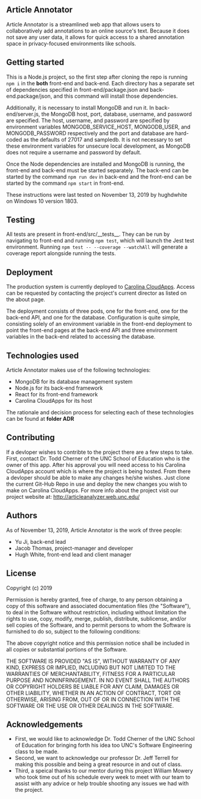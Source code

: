 ## Article Annotator

Article Annotator is a streamlined web app that allows users to collaboratively add annotations to an online source's text. Because it does not save any user data, it allows for quick access to a shared annotation space in privacy-focused environments like schools.

## Getting started

This is a Node.js project, so the first step after cloning the repo is running `npm i` in the **both** front-end and back-end. Each directory has a separate set of dependencies specified in front-end/package.json and back-end.package/json, and this command will install those dependencies. 

Additionally, it is necessary to install MongoDB and run it. In back-end/server.js, the MongoDB host, port, database, username, and password are specified. The host, username, and password are specified by environment variables MONGODB_SERVICE_HOST, MONGODB_USER, and MONGODB_PASSWORD respectively and the port and database are hard-coded as the defaults of 27017 and sampledb. It is not necessary to set these environment variables for unsecure local development, as MongoDB does not require a username and password by default.

Once the Node dependencies are installed and MongoDB is running, the front-end and back-end must be started separately. The back-end can be started by the command `npm run dev` in back-end and the front-end can be started by the command `npm start` in front-end.

These instructions were last tested on November 13, 2019 by hughdwhite on Windows 10 version 1803.
 
## Testing

All tests are present in front-end/src/\_\_tests\_\_. They can be run by navigating to front-end and running `npm test`, which will launch the Jest test environment. Running `npm test -- --coverage --watchAll` will generate a coverage report alongside running the tests.

## Deployment

The production system is currently deployed to [Carolina CloudApps](https://cloudapps.unc.edu/). Access can be requested by contacting the project's current director as listed on the about page.

The deployment consists of three pods, one for the front-end, one for the back-end API, and one for the database. Configuration is quite simple, consisting solely of an environment variable in the front-end deployment to point the front-end pages at the back-end API and three environment variables in the back-end related to accessing the database.

## Technologies used

Article Annotator makes use of the following technologies:

* MongoDB for its database management system
* Node.js for its back-end framework
* React for its front-end framework
* Carolina CloudApps for its host

The rationale and decision process for selecting each of these technologies can be found at **folder ADR**

## Contributing

If a devloper wishes to contribte to the project there are a few steps to take. First, contact Dr. Todd Cherner of the UNC School of Education who is the owner of this app. After his approval you will need access to his Carolina CloudApps account which is where the project is being hosted. From there a devloper should be able to make any changes he/she wishes. Just clone the current Git-Hub Repo in use and deploy the new changes you wish to make on Carolina CloudApps.
For more info about the project visit our project website at: http://articleanalyzer.web.unc.edu/

## Authors

As of November 13, 2019, Article Annotator is the work of three people:

* Yu Ji, back-end lead
* Jacob Thomas, project-manager and developer
* Hugh White, front-end lead and client manager

## License

Copyright (c) 2019 

Permission is hereby granted, free of charge, to any person obtaining a copy
of this software and associated documentation files (the "Software"), to deal
in the Software without restriction, including without limitation the rights
to use, copy, modify, merge, publish, distribute, sublicense, and/or sell
copies of the Software, and to permit persons to whom the Software is
furnished to do so, subject to the following conditions:

The above copyright notice and this permission notice shall be included in all
copies or substantial portions of the Software.

THE SOFTWARE IS PROVIDED "AS IS", WITHOUT WARRANTY OF ANY KIND, EXPRESS OR
IMPLIED, INCLUDING BUT NOT LIMITED TO THE WARRANTIES OF MERCHANTABILITY,
FITNESS FOR A PARTICULAR PURPOSE AND NONINFRINGEMENT. IN NO EVENT SHALL THE
AUTHORS OR COPYRIGHT HOLDERS BE LIABLE FOR ANY CLAIM, DAMAGES OR OTHER
LIABILITY, WHETHER IN AN ACTION OF CONTRACT, TORT OR OTHERWISE, ARISING FROM,
OUT OF OR IN CONNECTION WITH THE SOFTWARE OR THE USE OR OTHER DEALINGS IN THE
SOFTWARE.

## Acknowledgements

* First, we would like to acknowledge Dr. Todd Cherner of the UNC School of Education for bringing forth his idea too UNC's Software      Engineering class to be made.
* Second, we want to acknowledge our professor Dr. Jeff Terrell for making this possible and being a great resource in and out of class.
* Third, a speical thanks to our mentor during this project William Mowery who took time out of his schedule every week to meet with our team to assist with any advice or help trouble shooting any issues we had with the project. 
